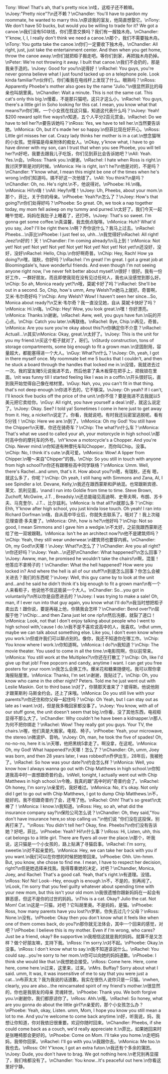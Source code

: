Tony: Wow! That's ah, that's pretty nice.\n哇，这柜子还不赖嘛。\nJoey:"Pretty nice"?\n还不赖？\nChandler: You'll have to pardon my roommate, he wanted to marry this.\n原谅我的室友，他简直想娶它。\nTony: We don't have 50 bucks, but would you be willing to trade for it? We got a canoe.\n我们没有50块钱，你们愿意交换吗？我们有一艘独木舟。\nChandler: Y'know, I, I, I really don't think we need a canoe.\n那个，我们不需要独木舟。\nTony: You gotta take the canoe.\n你们一定要收下独木舟。\nChandler: All right, just, just take the entertainment center. And then when you get home, throw the canoe away.\n你们就把柜子搬走吧。等你们到家，再把独木舟扔掉。\nPeter: We're not throwing it away. I built that canoe.\n我们不会扔的，那是我亲手造的。\nJoey: Good for you!\n说得好！\nRachel: You guys, you're never gonna believe what I just found tacked up on a telephone pole. Look kinda familiar?\n伙伴们，你们看我在电线杆上发现了什么。眼熟吗？\nRoss: Apparently Phoebe's mother also goes by the name "Julio."\n很显然菲比的母亲也叫胡里奥。\nChandler: Wait a minute. This is not the same cat. This cat's only this big.\n慢着，不是那只猫吧，这只才这么小。\nRachel: You guys, there's a little girl in Soho looking for this cat. I mean, you know what that means?\n你们啊，一个小女孩在找这只猫，知道这代表什么吗？\nJoey: Yeah! $200 reward split five ways!\n知道，五个人平分2百元赏金。\nRachel: Do we have to tell her?\n要告诉她吗？\nRoss: Yes, we have to tell her.\n当然要告诉她。\nMonica: Oh, but it's made her so happy.\n但菲比现在好开心。\nRoss: Little girl misses her cat. Crazy lady thinks her mother is in a cat.\n想念猫咪的小女孩。觉得猫是母亲附体的痴女人。\nOkay, y'know what, I have to go have dinner with my son, can I trust that when you see Phoebe, you will tell her?\n好吧，我要去跟我儿子吃饭，你们见到菲比会告诉她吧？\nAll: Yeah. Yes.\n会。\nRoss: Thank you.\n谢谢。\nRachel: I hate when Ross is right.\n我讨厌罗斯是对的时候。\nMonica: He is right, isn't he?\n他是对的，不是吗？\nChandler: Y'know what, I mean this might be one of the times when he's wrong.\n你们知道吗，搞不好这一次他错了。\nAll: You think?\n是吗？\nChandler: Oh, no. He's right.\n不，他说得对。\nPhoebe: Hi.\n嗨。\nMonica: Hi!\n嗨！\nAll: Hey!\n嘿！\nJoey: Uh, Pheebs, about your mom.\n那个，菲比，关于你的母亲。\nPhoebe: Yeah?\n怎么了？\nJoey: How's that going?\n你们处得好吗？\nPhoebe: So great. Oh, we took a nap together today, my mom fell asleep on my tummy and purred.\n太好了。我们今天一起睡午觉呢，妈妈在我肚子上睡着了，还打呼。\nJoey: That's so sweet. I'm gonna get some coffee.\n真温馨，我去倒点咖啡。\nMonica: Huh? What'd you say, Joe? I'll be right there.\n啊？乔你说什么？我马上过去。\nRachel: Pheebs...\n菲比\nPhoebe: I just feel so, uhh...\n我觉得好\nRachel: All right! Jeez!\n好的！天！\nChandler: I'm coming already!\n马上到！\nMonica: Not yet! Not yet! Not yet! Not yet! Not yet! Not yet! Not yet! Not yet!\n还没好，没好，没好\nRachel: Hello, Chip.\n你好啊奇普。\nChip: Hey, Rach! How ya doing?\n嘿，瑞秋，你好吗？\nRachel: I'm great! I'm great. I got a great job at Bloomingdale's, have wonderful friends. And even though I'm not seeing anyone right now, I've never felt better about myself.\n很好！很好。我有一份好工作，一群好朋友。而且即使我现在没有见过任何人，我也从没感觉到那么好。\nChip: So ah, Monica ready yet?\n哦，莫妮卡好了吗？\nRachel: She'll be out in a second. So, Chip, how's umm, Amy Welsh?\n她马上就好。奇普啊，艾米·韦尔奇好吗？\nChip: Amy Welsh? Wow! I haven't seen her since...So, Monica about ready?\n艾米·韦尔奇？我一直没见她，自从 莫妮卡快好了吗？\nMonica: Hi.\n嗨。\nChip: Hey! Wow, you look great.\n嘿！你好漂亮。\nMonica: Thanks.\n谢谢。\nRachel: Aww, well, you guys have fun.\n玩的开心点。\nChip: Catch you later.\n再联络。\nRachel: Bye, Chip.\n再见，奇普。\nMonica: Are you sure you're okay about this?\n你确定你不介意？\nRachel: Actuall...\n其实\nMonica: Okay, great.\n太好了。\nJoey: This is the unit for you my friend.\n买这个柜子就对了，哥们。\nSturdy construction, tons of storage compartments, some big enough to fit a grown man.\n坚固耐用，容量超大，都能塞得进一个大人。\nGuy: What?\n什么？\nJoey: Oh, yeah, I got in there myself once. My roommate bet me 5 bucks that I couldn't, and then he stuck a board through the handles that locked me in.\n没错，我就进去过一次。我的室友赌5元说我进不去，然后他拿了条木板穿在把手上，把我锁在里面。\nIt was funny till I started feeling like I was in a coffin.\n开头很好玩，直到我开始觉得自己像在棺材里。\nGuy: Nah, you, you can't fit in that thing. that's not deep enough.\n你进不去的，它不够深。\nJoey: Oh yeah? If I can't, I'll knock five bucks off the price of the unit.\n你不信？要是我进不去我就以5美元把它卖给你。\nGuy: All right, you have yourself a deal.\n好，就这么说定了。\nJoey: Okay. See? I told ya! Sometimes I come in here just to get away from it. Hey, a nickel!\n说定了。你看，我就说吧。有时我还玩密室逃脱呢。看有5分钱！\nChip: Here we are.\n到了。\nMonica: Oh my God! You still have the Chipper!\n天哪，你还在骑奇车？\nChip: The what?\n什么车？\nMonica: That's what we used to called your ah, your motorcycle in high school.\n那时高中你的摩托车的外号。\nY'know a motorcycle's a Chopper. And you're Chip. Never mind.\n你知道有种摩托车叫Chopper，而你叫Chip。没事。\nChip: No, I think it's cute.\n真可爱。\nMonica: Wow! A lipper from Chipper.\n喔～来自"Chipper"的唇。\nChip: So you still in touch with anyone from high school?\n你还有跟哪些高中同学联络？\nMonica: Umm. Well, there's Rachel...and umm, that's it. How about you?\n嗯，有瑞秋，还有 嗯，就这么多了，你呢？\nChip: Oh yeah, I still hang with Simmons and Zana, Al, I see Spindler a lot. Devane, Kelly,\n我还在跟西蒙斯和萨纳混。也常跟斯宾德、莱文、凯利见面，\nand I run into Goldie from time to time. Steve Brown, Zuchoff, McGwire, J.T. , Breadsly.\n还总能碰见高迪啊、史蒂夫啊，布朗、苏卡夫、马克奎尔、J.T.、比尔兹利。\nMonica: Is that all?\n就那么多？\nChip: Ehh, Y'know after high school, you just kinda lose touch. Oh yeah! I ran into Richard Dorfman.\n嗨，自从高中毕业后，你就失去联系了。哦对了！我上次碰见理查德·多夫曼了。\nMonica: Ohh, how is he?\n他好吗？\nChip: Not so good, I mean Simmons and I gave him a wedgie.\n不太好，之前我跟西蒙斯还给了他一双坡跟鞋。\nMonica: Isn't he an architect now?\n他不是建筑师吗？\nChip: Yeah, they still wear underwear.\n建筑师也要穿内裤。\nChandler: Oh, my God!\n天哪！\nJoey: What?\n怎么了？\nChandler: Are you all right?\n你还好吗？\nJoey: Yeah...\n还好\nChandler: What happened?\n怎么回事？\nJoey: Awww, man, he promised he wouldn't take the chairs!\n啊，混蛋！他答应不拿椅子的！\nChandler: What the hell happened? How were you locked in? And where the hell is all of our stuff?\n到底怎么回事？你怎么会被关进去？我们的东西呢？\nJoey: Well, this guy came by to look at the unit and...and he said he didn't think it's big enough to fit a grown man!\n有一个人来看柜子，他说他不信这能装一个大人。\nChandler: So...you got in voluntarily?\n所以你是自愿进去的？\nJoey: I was trying to make a sale! Oh, man, if I ever run into that guy again, you know what I'll do?\n我当时想把柜子卖出去！跟你说，要是再碰上他，你猜我会怎样？\nChandler: Bend over?\n屈服于他？\nChip:...and then Zana just let one rip!\n然后冼娜，就裂了道口！\nMonica: Look, not that I don't enjoy talking about people who I went to high school with,'cause I do.\n我不是不喜欢说高中的人，我喜欢。\nBut umm, maybe we can talk about something else. Like you, I don't even know where you work.\n但或许我们可以聊点别的。像你，我还不知道你在哪工作。\nChip: You know where I work.\n你知道啊。\nMonica: I do?\n我知道？\nChip: The movie theater. You used to come in all the time.\n电影院啊，你以前常来。\nMonica: You still work at the Multiplex?\n你还在打散工？\nChip: Oh, like I'd give up that job! Free popcorn and candy, anytime I want. I can get you free posters for your room.\n我怎么会换工作。爆米花和糖果随便吃。我可以帮你拿海报贴屋里。\nMonica: Thanks, I'm set.\n谢谢，我贴过了。\nChip: Oh, you know who came in the other night? Peters. Told me he just went out with Leslie Maskin. Got to third base.\n对了，你猜那天谁来了？彼得斯。他说他刚才跟莱斯利·马斯金约会。还上了床哦。\nMonica: Do you still live with your parents?\n你还住和你父母一起住吗？\nChip: Oh Yeah, but I can stay out as late as I want.\n对，但是我多晚回家都没事了。\nJoey: You know, with all of our stuff gone, the unit doesn't seem that big.\n你看，没了其他东西，电视柜显得不那么大了。\nChandler: Why couldn't he have been a kidnapper.\n那人为何不把你绑走？\nRachel: Wow! They really got you guys. Your TV, the chairs.\n喔，他们真是大搬家。电视、椅子。\nPhoebe: Yeah, your microwave, the stereo.\n微波炉、音响。\nJoey: Oh, man, he took the five of spades! Oh, no-no-no, here it is.\n天哪，他把黑桃5拿走了。啊没拿，在这呢。\nMonica: Oh, my God! What happened?\n天哪！怎么了？\nChandler: Oh, umm, Joey was born, and then 28 years later, I was robbed!\n乔伊出生，28年后，我被抢了。\nRachel: So how was your date?\n约会怎么样？\nMonica: Well, you know how I always wanna go out with Chip Matthews in high school.\n你知道我高中时一直想跟奇普约会。\nWell, tonight, I actually went out with Chip Matthews in high school.\n今晚，我真的跟"高中时的"奇普约会了。\nRachel: Oh honey, I'm sorry.\n亲爱的，我好难过。\nMonica: No, it's okay. Not only did I get to go out with Chip Matthews, I got to dump Chip Matthews.\n不，挺好的。我不但跟奇普约了会，还甩了他。\nRachel: Ohh! That's so great!\n太棒了！\nMonica: I know.\n我知道。\nRoss: Hey, so ah, what did the insurance company say?\n保险公司怎么说？\nChandler: Oh, they said,"You don't have insurance here,so stop calling us."\n他们说 "你们没在这投保，别再打来了。"\nRoss: You didn't tell her? Okay, fine. Pheebs?\n你们没有告诉她？好吧，菲比。\nPhoebe: Yeah? Hi!\n什么事？\nRoss: Hi, Listen, uhh, this cat belongs to a little girl. There are flyers all over the place.\n那个，听我说，这只猫是一个小女孩的，路上贴满了寻猫启事。\nRachel: I'm sorry, sweetie.\n对不起亲爱的。\nMonica: Hey, we can take her back with you if you want.\n我们可以在你想的时候把她带回来。\nPhoebe: Ohh. Um-hmm. But, you know, she chose to find me. I mean, I have to respect her decision, right?\n但是她选择来找我。我得尊重她的决定，对吧？\nChandler, Monica, Joey, and Rachel: That's a good call. Yeah, that's right.\n有道理。没错。\nRoss: No! No! Look--Hey, enough is enough.\n不，不是的，别再闹了。\nLook, I'm sorry that you feel guilty whatever about spending time with your new mom, but this isn't your old mom.\n我很遗憾你跟新妈妈在一起会有罪恶感，但这不是你的过世的妈妈。\nThis is a cat. Okay? Julio the cat. Not Mom! Cat.\n这是一只猫，对吧？它叫胡里奥。不是妈妈，是猫。\nPhoebe: Ross, how many parents have you lost?\n罗斯，你失去过几个父母？\nRoss: None.\n没有。\nPhoebe: Okay then you don't know what it feels like when one of them comes back, do you?\n那你就无法体会，其中一个回来的感觉，对吧？\nPhoebe: I believe this is my mother. Even if I'm wrong, who cares? Just be a friend, okay? Be supportive.\n我相信这就是我的妈妈。就算不是又怎样？做个好朋友嘛，支持下我。\nRoss: I'm sorry.\n对不起。\nPhoebe: Okay.\n没事。\nRoss: I don't know what to say.\n我不知道该说什么。\nRachel: You could say...you're sorry to her mom.\n你可以向她的妈妈道歉。\nPhoebe: I think she would like that.\n我想她会接受。\nRoss: Come here. Here, come here, come here.\n过来，这里来，过来。\nMrs. Buffay? Sorry about what I said. umm, It was, it was insensitive of me to say that you were just a cat...\n布菲太太？我为我说的话道歉。我实在很伤人说你只是一只猫。\nwhen, clearly, you are also...the reincarnated spirit of my friend's mother.\n很显然的，你也是我朋友的母亲 灵魂转世。\nPhoebe: Thank you. We both forgive you.\n谢谢你，我们都原谅你了。\nRoss: Ahh.\n哦。\nRachel: So honey, what are you gonna do about the little girl?\n亲爱的，那个小女孩怎么办？\nPhoebe: Yeah, okay, Listen. umm, Mom, I hope you know you still mean a lot to me. And you're welcome to come back anytime.\n好，听我说，妈，我想让你知道，你对我依旧很重要。欢迎你随时回来。\nChandler: Pheebs, if she could come back as a couch, we'd really appreciate it.\n菲比，如果她回来时是张睡椅那会更好的。\nPhoebe: Come on Mom. I'll take you home.\n走吧妈妈，我带你回家。\nRachel: I'll go with you.\n我跟你去。\nMonica: Me too.\n我也去。\nRoss: Oh! Y'know, I got an extra futon.\n我还有个多余的蒲团。\nJoey: Dude, you don't have to brag. We got nothing here.\n老兄别再显摆了，我们啥都没有了。\nChandler: You know...It's peaceful out here.\n你看这里好宁静。
        